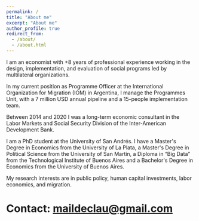 ```yaml
---
permalink: /
title: "About me"
excerpt: "About me"
author_profile: true
redirect_from: 
  - /about/
  - /about.html
---
```


I am an economist with +8 years of professional experience working in the design, implementation, and evaluation of social programs led by multilateral organizations.

In my current position as Programme Officer at the International Organization for Migration (IOM) in Argentina, I manage the Programmes Unit, with a 7 million USD annual pipeline and a 15-people implementation team. 

Between 2014 and 2020 I was a long-term economic consultant in the Labor Markets and Social Security Division of the Inter-American Development Bank.

I am a PhD student at the University of San Andrés. I have a Master's Degree in Economics from the University of La Plata, a Master's Degree in Political Science from the University of San Martín, a Diploma in “Big Data” from the Technological Institute of Buenos Aires and a Bachelor's Degree in Economics from the University of Buenos Aires.

My research interests are in public policy, human capital investments, labor economics, and migration. 

# Contact: maildeclau@gmail.com

  
